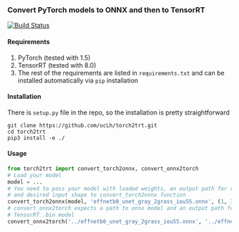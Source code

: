 ### Convert PyTorch models to ONNX and then to TensorRT
[![Build Status](https://app.travis-ci.com/ucLh/torch2trt.svg?branch=master)](https://app.travis-ci.com/ucLh/torch2trt)

#### Requirements
1) PyTorch (tested with 1.5)
2) TensorRT (tested with 8.0)
3) The rest of the requirements are listed in `requirements.txt` and can
 be installed automatically via `pip` installation
 
#### Installation
There is `setup.py` file in the repo, so the installation is pretty 
straightforward
```
git clone https://github.com/ucLh/torch2trt.git
cd torch2trt
pip3 install -e ./
```

#### Usage
```python
from torch2trt import convert_torch2onnx, convert_onnx2torch
# Load your model
model = ...
# You need to pass your model with loaded weights, an output path for onnx model
# and desired input shape to convert_torch2onnx function
convert_torch2onnx(model, 'effnetb0_unet_gray_2grass_iou55.onnx', (1, 3, 640, 1280))
# convert_onnx2torch expects a path to onnx model and an output path for resulting
# TensorRT .bin model
convert_onnx2torch('../effnetb0_unet_gray_2grass_iou55.onnx', '../effnetb0_unet_gray_2grass_iou55.bin')
```

